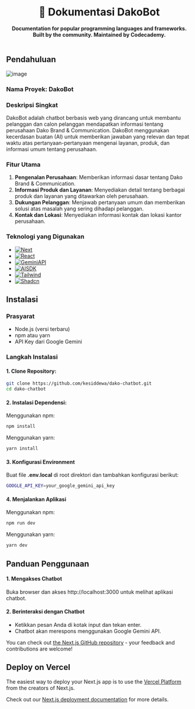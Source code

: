 <div align="center">
  <h1>📕 Dokumentasi DakoBot</h1>
  <strong>Documentation for popular programming languages and frameworks.</strong><br>
  <strong>Built by the community. Maintained by Codecademy.</strong>
</div>
<br>

## Pendahuluan
![image](https://github.com/kesiddewa/dako-chatbot/assets/87534128/fe9acf27-0fb2-4164-94d3-2e9d4f8766cd)

### Nama Proyek: DakoBot

### Deskripsi Singkat
DakoBot adalah chatbot berbasis web yang dirancang untuk membantu pelanggan dan calon pelanggan mendapatkan informasi tentang perusahaan Dako Brand & Communication. DakoBot menggunakan kecerdasan buatan (AI) untuk memberikan jawaban yang relevan dan tepat waktu atas pertanyaan-pertanyaan mengenai layanan, produk, dan informasi umum tentang perusahaan.

### Fitur Utama
1. **Pengenalan Perusahaan**: Memberikan informasi dasar tentang Dako Brand & Communication.
2. **Informasi Produk dan Layanan**: Menyediakan detail tentang berbagai produk dan layanan yang ditawarkan oleh perusahaan.
3. **Dukungan Pelanggan**: Menjawab pertanyaan umum dan memberikan solusi atas masalah yang sering dihadapi pelanggan.
4. **Kontak dan Lokasi**: Menyediakan informasi kontak dan lokasi kantor perusahaan.

### Teknologi yang Digunakan
* [![Next][Next.js]][Next-url]
* [![React][React.js]][React-url]
* [![GeminiAPI][Gemini]][Gemini-url]
* [![AISDK][VercelAISDK]][AISDK-url]
* [![Tailwind][TailwindCSS]][Tailwind-url]
* [![Shadcn][ShadcnUI]][Shadcn-url]

## Instalasi

### Prasyarat
- Node.js (versi terbaru)
- npm atau yarn
- API Key dari Google Gemini

### Langkah Instalasi

#### 1. Clone Repository:
```bash
git clone https://github.com/kesiddewa/dako-chatbot.git
cd dako-chatbot
```
#### 2. Instalasi Dependensi:

Menggunakan npm:
```bash
npm install
```

Menggunakan yarn:
```bash
yarn install
```

#### 3. Konfigurasi Environment

Buat file **.env.local** di root direktori dan tambahkan konfigurasi berikut:
```bash
GOOGLE_API_KEY=your_google_gemini_api_key
```

#### 4. Menjalankan Aplikasi

Menggunakan npm:
```bash
npm run dev
```

Menggunakan yarn:
```bash
yarn dev
```

## Panduan Penggunaan

#### 1. Mengakses Chatbot 
Buka browser dan akses http://localhost:3000 untuk melihat aplikasi chatbot.

#### 2. Berinteraksi dengan Chatbot 
- Ketikkan pesan Anda di kotak input dan tekan enter.
- Chatbot akan merespons menggunakan Google Gemini API.

You can check out [the Next.js GitHub repository](https://github.com/vercel/next.js/) - your feedback and contributions are welcome!

## Deploy on Vercel

The easiest way to deploy your Next.js app is to use the [Vercel Platform](https://vercel.com/new?utm_medium=default-template&filter=next.js&utm_source=create-next-app&utm_campaign=create-next-app-readme) from the creators of Next.js.

Check out our [Next.js deployment documentation](https://nextjs.org/docs/deployment) for more details.


[Next.js]: https://img.shields.io/badge/next.js-000000?style=for-the-badge&logo=nextdotjs&logoColor=white
[Next-url]: https://nextjs.org/
[React.js]: https://img.shields.io/badge/React-20232A?style=for-the-badge&logo=react&logoColor=61DAFB
[React-url]: https://reactjs.org/
[Gemini]: https://img.shields.io/badge/Google%20Gemini-black?style=for-the-badge&logo=googlegemini&logoColor=%238E75B2
[Gemini-url]:https://ai.google.dev/gemini-api
[VercelAISDK]: https://img.shields.io/badge/Vercel%20AI%20SDK-black?style=for-the-badge&logo=vercel&logoColor=white
[AISDK-url]: https://sdk.vercel.ai/docs/introduction
[TailwindCSS]: https://img.shields.io/badge/Tailwind%20CSS-black?style=for-the-badge&logo=tailwindcss&logoColor=%2306B6D4
[Tailwind-url]: https://tailwindcss.com/docs/flex
[ShadcnUI]: https://img.shields.io/badge/Shadcn%2Fui-black?style=for-the-badge&logo=shadcnui&logoColor=white
[Shadcn-url]: https://ui.shadcn.com/
